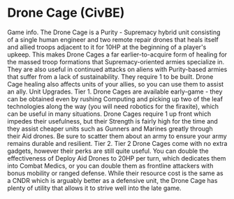 # Drone Cage (CivBE)

Game info.
The Drone Cage is a Purity - Supremacy hybrid unit consisting of a single human engineer and two remote repair drones that heals itself and allied troops adjacent to it for 10HP at the beginning of a player's upkeep. This makes Drone Cages a far earlier-to-acquire form of healing for the massed troop formations that Supremacy-oriented armies specialize in. They are also useful in continued attacks on aliens with Purity-based armies that suffer from a lack of sustainability. They require 1 to be built. Drone Cage healing also affects units of your allies, so you can use them to assist an ally.
Unit Upgrades.
Tier 1.
Drone Cages are available early-game - they can be obtained even by rushing Computing and picking up two of the leaf technologies along the way (you will need robotics for the firaxite), which can be useful in many situations. Drone Cages require 1 up front which impedes their usefulness, but their Strength is fairly high for the time and they assist cheaper units such as Gunners and Marines greatly through their Aid drones. Be sure to scatter them about an army to ensure your army remains durable and resilient.
Tier 2.
Tier 2 Drone Cages come with no extra gadgets, however their perks are still quite useful. You can double the effectiveness of Deploy Aid Drones to 20HP per turn, which dedicates them into Combat Medics, or you can double them as frontline attackers with bonus mobility or ranged defense. While their resource cost is the same as a CNDR which is arguably better as a defensive unit, the Drone Cage has plenty of utility that allows it to strive well into the late game.